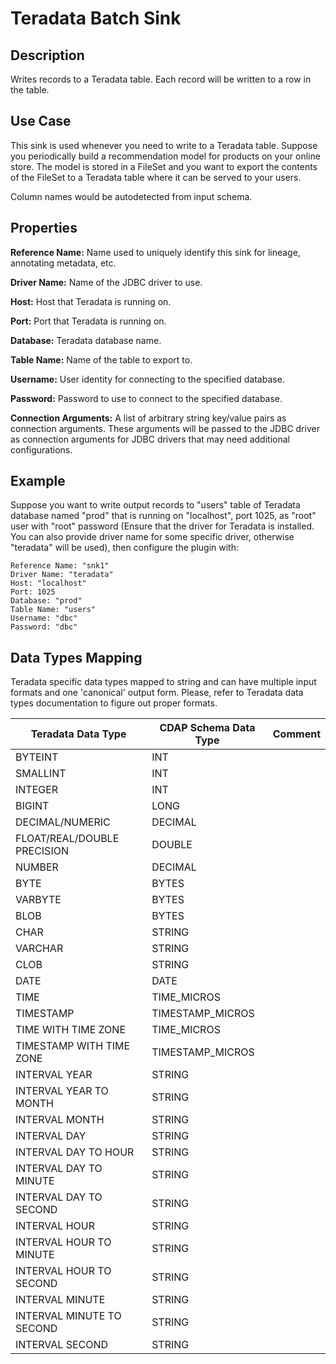 # Teradata Batch Sink


Description
-----------
Writes records to a Teradata table. Each record will be written to a row in the table.


Use Case
--------
This sink is used whenever you need to write to a Teradata table.
Suppose you periodically build a recommendation model for products on your online store.
The model is stored in a FileSet and you want to export the contents
of the FileSet to a Teradata table where it can be served to your users.

Column names would be autodetected from input schema.

Properties
----------
**Reference Name:** Name used to uniquely identify this sink for lineage, annotating metadata, etc.

**Driver Name:** Name of the JDBC driver to use.

**Host:** Host that Teradata is running on.

**Port:** Port that Teradata is running on.

**Database:** Teradata database name.

**Table Name:** Name of the table to export to.

**Username:** User identity for connecting to the specified database.

**Password:** Password to use to connect to the specified database.

**Connection Arguments:** A list of arbitrary string key/value pairs as connection arguments. These arguments
will be passed to the JDBC driver as connection arguments for JDBC drivers that may need additional configurations.

Example
-------
Suppose you want to write output records to "users" table of Teradata database named "prod" that is running on "localhost", 
port 1025, as "root" user with "root" password (Ensure that the driver for Teradata is installed. You can also provide 
driver name for some specific driver, otherwise "teradata" will be used), then configure the plugin with: 

```
Reference Name: "snk1"
Driver Name: "teradata"
Host: "localhost"
Port: 1025
Database: "prod"
Table Name: "users"
Username: "dbc"
Password: "dbc"
```
Data Types Mapping
------
Teradata specific data types mapped to string and can have multiple input formats and one 'canonical' output form.
Please, refer to Teradata data types documentation to figure out proper formats.

| Teradata Data Type                                  | CDAP Schema Data Type | Comment                                      |
|-----------------------------------------------------|-----------------------|----------------------------------------------|
| BYTEINT                                             | INT                   |                                              |
| SMALLINT                                            | INT                   |                                              |
| INTEGER                                             | INT                   |                                              |
| BIGINT                                              | LONG                  |                                              |
| DECIMAL/NUMERIC                                     | DECIMAL               |                                              |
| FLOAT/REAL/DOUBLE PRECISION                         | DOUBLE                |                                              |
| NUMBER                                              | DECIMAL               |                                              |
| BYTE                                                | BYTES                 |                                              |
| VARBYTE                                             | BYTES                 |                                              |
| BLOB                                                | BYTES                 |                                              |
| CHAR                                                | STRING                |                                              |
| VARCHAR                                             | STRING                |                                              |
| CLOB                                                | STRING                |                                              |
| DATE                                                | DATE                  |                                              |
| TIME                                                | TIME_MICROS           |                                              |
| TIMESTAMP                                           | TIMESTAMP_MICROS      |                                              |
| TIME WITH TIME ZONE                                 | TIME_MICROS           |                                              |
| TIMESTAMP WITH TIME ZONE                            | TIMESTAMP_MICROS      |                                              |
| INTERVAL YEAR                                       | STRING                |                                              |
| INTERVAL YEAR TO MONTH                              | STRING                |                                              |
| INTERVAL MONTH                                      | STRING                |                                              |
| INTERVAL DAY                                        | STRING                |                                              |
| INTERVAL DAY TO HOUR                                | STRING                |                                              |
| INTERVAL DAY TO MINUTE                              | STRING                |                                              |
| INTERVAL DAY TO SECOND                              | STRING                |                                              |
| INTERVAL HOUR                                       | STRING                |                                              |
| INTERVAL HOUR TO MINUTE                             | STRING                |                                              |
| INTERVAL HOUR TO SECOND                             | STRING                |                                              |
| INTERVAL MINUTE                                     | STRING                |                                              |
| INTERVAL MINUTE TO SECOND                           | STRING                |                                              |
| INTERVAL SECOND                                     | STRING                |                                              |